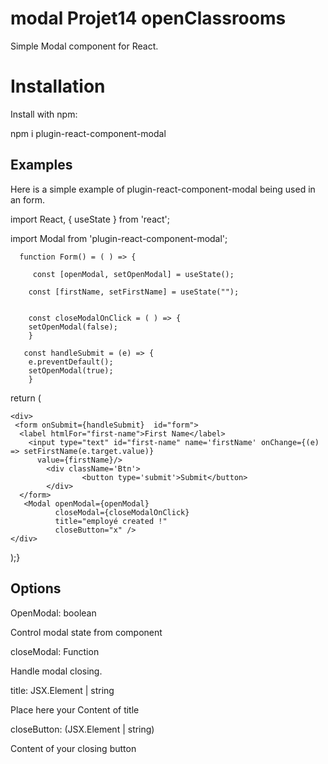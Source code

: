 # modal Projet14 openClassrooms

Simple Modal component for React.

# Installation

Install with npm: 

npm i plugin-react-component-modal


## Examples

Here is a simple example of plugin-react-component-modal being used in an form.

import React, { useState } from 'react';

import Modal from 'plugin-react-component-modal';


      function Form() = ( ) => {

         const [openModal, setOpenModal] = useState();

        const [firstName, setFirstName] = useState("");
    
    
        const closeModalOnClick = ( ) => {
        setOpenModal(false);
        }
    
       const handleSubmit = (e) => {
        e.preventDefault();
        setOpenModal(true);
        }

   return (

    <div>
     <form onSubmit={handleSubmit}  id="form">
      <label htmlFor="first-name">First Name</label>
        <input type="text" id="first-name" name='firstName' onChange={(e) => setFirstName(e.target.value)}
          value={firstName}/>
            <div className='Btn'>
                    <button type='submit'>Submit</button>
            </div>
      </form>
       <Modal openModal={openModal}
              closeModal={closeModalOnClick}
              title="employé created !"
              closeButton="x" />
    </div>
  );}


## Options
OpenModal: boolean

Control modal state from component

closeModal: Function

Handle modal closing.

title: JSX.Element | string

Place here your Content of title

closeButton: (JSX.Element | string)

Content of your closing button

